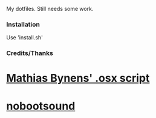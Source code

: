 My dotfiles. Still needs some work.

### Installation

Use 'install.sh'

### Credits/Thanks

# [Mathias Bynens' .osx script](https://github.com/mathiasbynens/dotfiles/blob/master/.osx)

# [nobootsound](https://github.com/teored90/nobootsound)
